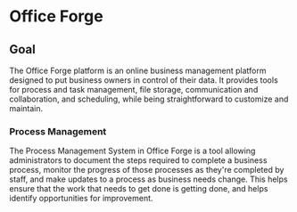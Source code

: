 # Office Forge

## Goal

The Office Forge platform is an online business management platform designed to put business owners in control of their data. It provides tools for process and task management, file storage, communication and collaboration, and scheduling, while being straightforward to customize and maintain.

### Process Management

The Process Management System in Office Forge is a tool allowing administrators to document the steps required to complete a business process, monitor the progress of those processes as they're completed by staff, and make updates to a process as business needs change. This helps ensure that the work that needs to get done is getting done, and helps identify opportunities for improvement.
